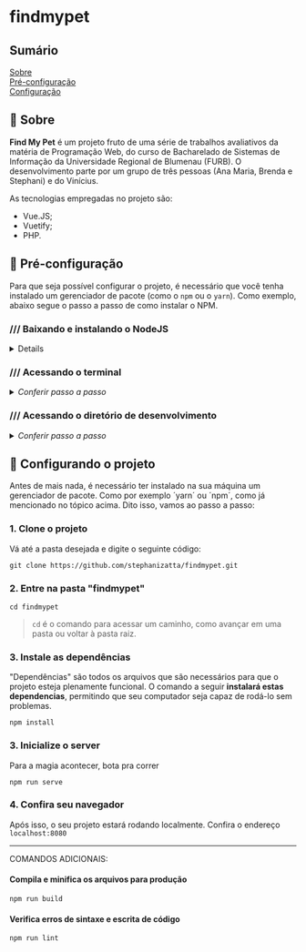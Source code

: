 # findmypet

## Sumário

 <a href="#sobre">Sobre</a><br>
 <a href="#pre">Pré-configuração</a><br>
 <a href="#config">Configuração</a> <br>

<a name="sobre"/>

## :hatching_chick: Sobre

**Find My Pet** é um projeto fruto de uma série de trabalhos avaliativos da matéria de Programação Web, do curso de Bacharelado de Sistemas de Informação da Universidade Regional de Blumenau (FURB). O desenvolvimento parte por um grupo de três pessoas (Ana Maria, Brenda e Stephani) e do Vinícius.

As tecnologias empregadas no projeto são:
- Vue.JS;
- Vuetify;
- PHP.
 
<a name="pre"/>

## :baby_chick: Pré-configuração

Para que seja possível configurar o projeto, é necessário que você tenha instalado um gerenciador de pacote (como o `npm` ou o `yarn`).
Como exemplo, abaixo segue o passo a passo de como instalar o NPM.


### /// Baixando e instalando o NodeJS

<details>
<summary> Conferir passo a passo </summary>
 
1. Pelo navegador, acesse o site https://nodejs.org/en/
2. Na página, clique no botão de instalação do LTS. Um arquivo será baixado;
3. Após baixado, execute o arquivo de instalação;
4. Faça a instalação normal/recomendada.
 
</details>
 
### /// Acessando o terminal

<details>
<summary> <i>Conferir passo a passo</i> </summary>
 
1. No Windows, abra o menu Iniciar;
2. Em seguida, pesquise pelo terminal de sua preferência. Para este exemplo, utilizaremos o **Windows PowerShell**. Procure por ele;
> Você também pode utilizar outro terminal, como o Windows Terminal, disponível na Microsoft Store gratuitamente.
3. Com o botão direito do mouse, clique sobre o programa;
4. Dentre as opções, escolha "**Executar como administrador**";
5. Caso seja exibido um alerta de segurança, clique em "**Sim**".

</details>
 
### /// Acessando o diretório de desenvolvimento

<details>
<summary> <i>Conferir passo a passo</i> </summary>
 
Agora você precisa acessar o local onde estará seu repositório. Para este exemplo, vamos assumir que o *PowerShell* iniciou o terminal em `C:/Users/Usuario` e queremos chegar até `C:/Code`.

#### Forma menos otimizada
1. Na janela que se abrir, digite `cd ..`
> Isso fará com que você regresse uma pasta, de `C:/Users/Usuario` para `C:/Users`
2. Em seguida, digite novamente `cd ..`
> Agora você regrediu para a pasta `C:`
3. Agora é necessário acessar a pasta `Code`. Portanto, digite `cd Code`

Pronto. A pasta foi acessada com sucesso.
> Precisa criar uma pasta e gostaria de fazê-lo pelo terminal? Digite o código `mkdir NomeDaPastaAqui` e, em seguida, `cd NomeDaPastaAqui` para acessá-la.

#### Forma rápida
1. Na janela que se abrir, digite o comando `cd ../../Code`

</details>
 
<a name="config"/>

## :chicken: Configurando o projeto
Antes de mais nada, é necessário ter instalado na sua máquina um gerenciador de pacote. Como por exemplo ´yarn´ ou ´npm´, como já mencionado no tópico acima.
Dito isso, vamos ao passo a passo:

### 1. Clone o projeto
Vá até a pasta desejada e digite o seguinte código:
```
git clone https://github.com/stephanizatta/findmypet.git
```

### 2. Entre na pasta "findmypet"
```
cd findmypet
```
> `cd` é o comando para acessar um caminho, como avançar em uma pasta ou voltar à pasta raiz.

### 3. Instale as dependências
"Dependências" são todos os arquivos que são necessários para que o projeto esteja plenamente funcional.
O comando a seguir **instalará estas dependencias**, permitindo que seu computador seja capaz de rodá-lo sem problemas.
```
npm install
```

### 3. Inicialize o server
Para a magia acontecer, bota pra correr
```
npm run serve
```

### 4. Confira seu navegador
Após isso, o seu projeto estará rodando localmente. Confira o endereço `localhost:8080`

___

COMANDOS ADICIONAIS:

#### Compila e minifica os arquivos para produção
```
npm run build
```

#### Verifica erros de sintaxe e escrita de código
```
npm run lint
```
